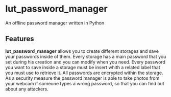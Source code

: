# lut_password_manager
An offline password manager written in Python

## Features
**lut_password_manager** allows you to create different storages and save your passwords inside of them.
Every storage has a main password that you set during his creation and you can modify when you need.
Every password you want to save inside a storage must be insert whith a related label that you must use to retrieve it.
All passwords are encrypted within the storage.
As a security measure the password manager is able to take photos from your webcam if someone types a wrong password, so that you can find out about any attackers.
